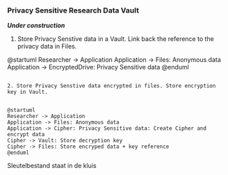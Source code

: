
### Privacy Sensitive Research Data Vault

___Under construction___

1. Store Privacy Senstive data in a Vault. Link back the reference to the privacy data in Files.


@startuml
Researcher -> Application
Application -> Files: Anonymous data
Application -> EncryptedDrive: Privacy Sensitive data
@enduml
```

2. Store Privacy Senstive data encrypted in files. Store encryption key in Vault.


@startuml
Researcher -> Application
Application -> Files: Anonymous data
Application -> Cipher: Privacy Sensitive data: Create Cipher and encrypt data
Cipher -> Vault: Store decryption key
Cipher -> Files: Store encryped data + key reference
@enduml
```

Sleutelbestand staat in de kluis